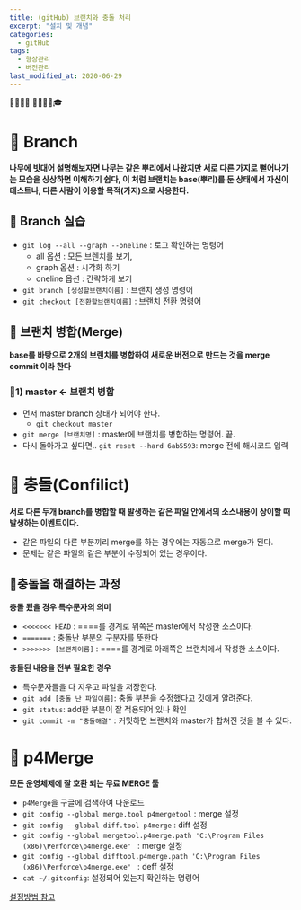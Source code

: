 ```yaml
---
title: (gitHub) 브랜치와 충돌 처리
excerpt: "설치 및 개념"
categories:
  - gitHub 
tags:
  - 형상관리
  - 버전관리
last_modified_at: 2020-06-29
---
```

💼📝🔑⏰ 📙📓📘📒🎓

# 💼 Branch
**나무에 빗대어 설명해보자면 나무는 같은 뿌리에서 나왔지만 서로 다른 가지로 뻗어나가는 모습을 상상하면 이해하기 쉽다, 이 처럼 브랜치는 base(뿌리)를 둔 상태에서 자신이 테스트나, 다른 사람이 이용할 목적(가지)으로 사용한다.** 

## 📝 Branch 실습
- `git log --all --graph --oneline` : 로그 확인하는 명령어
  + all 옵션 : 모든 브렌치를 보기,  
  + graph 옵션 : 시각화 하기
  + oneline 옵션 : 간략하게 보기
- `git branch [생성할브랜치이름]` : 브랜치 생성 명령어
- `git checkout [전환할브랜치이름]` : 브랜치 전환 명령어

## 📝 브랜치 병합(Merge)
**base를 바탕으로 2개의 브랜치를 병합하여 새로운 버전으로 만드는 것을 merge commit 이라 한다**  

### 🔑1) master <- 브랜치 병합
- 먼저 master branch 상태가 되어야 한다.
  + `git checkout master`
- `git merge [브랜치명]` : master에 브랜치를 병합하는 명령어. 끝.
- 다시 돌아가고 싶다면.. `git reset --hard 6ab5593`: merge 전에 해시코드 입력


# 💼 충돌(Confilict)
**서로 다른 두개 branch를 병합할 때 발생하는 같은 파일 안에서의 소스내용이  상이할 때 발생하는 이벤트이다.**
- 같은 파일의 다른 부분끼리 merge를 하는 경우에는 자동으로 merge가 된다.
- 문제는 같은 파일의 같은 부분이 수정되어 있는 경우이다.

## 📝충돌을 해결하는 과정
**충돌 됬을 경우 특수문자의 의미**
- `<<<<<<< HEAD` : ====를 경계로 위쪽은 master에서 작성한 소스이다.
- `=======` : 충돌난 부분의 구분자를 뜻한다
- `>>>>>>> [브랜치이름]` : ====를 경계로 아래쪽은 브랜치에서 작성한 소스이다.

**충돌된 내용을 전부 필요한 경우**
- 특수문자들을 다 지우고 파일을 저장한다.
- `git add [충돌 난 파일이름]`: 충돌 부분을 수정했다고 깃에게 알려준다.
- `git status`: add한 부분이 잘 적용되어 있나 확인
- `git commit -m "충돌해결"` : 커밋하면 브랜치와 master가 합쳐진 것을 볼 수 있다.

# 💼 p4Merge
**모든 운영체제에 잘 호환 되는 무료 MERGE 툴**
- `p4Merge`을 구글에 검색하여 다운로드
- `git config --global merge.tool p4mergetool` : merge 설정
- `git config --global diff.tool p4merge` : diff 설정
- `git config --global mergetool.p4merge.path 'C:\Program Files (x86)\Perforce\p4merge.exe' ` : merge 설정
- `git config --global difftool.p4merge.path 'C:\Program Files (x86)\Perforce\p4merge.exe' ` : deff 설정
- `cat ~/.gitconfig`: 설정되어 있는지 확인하는 명령어

[설정방법 참고](https://gist.github.com/dgoguerra/8258007)

